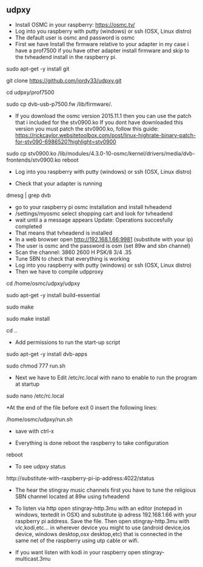 ## udpxy ##
* Install OSMC in your raspberry: https://osmc.tv/
* Log into you raspberry with putty (windows) or ssh (OSX, Linux distro)
* The default user is osmc and password is osmc
* First we have Install the firmware relative to your adapter in my case i have a prof7500 if you have other adapter install firmware and skip to the tvheadend install in the raspberry pi.

sudo apt-get -y install git

git clone https://github.com/jordy33/udpxy.git

cd udpxy/prof7500

sudo cp dvb-usb-p7500.fw /lib/firmware/.
* If you download the osmc version 2015.11.1 then you can use the patch that i included for the stv0900.ko If you dont have downloaded this version you must patch the stv0900.ko, follow this guide: https://rickcaylor.websitetoolbox.com/post/linux-highrate-binary-patch-for-stv090-6986520?highlight=stv0900

sudo cp stv0900.ko /lib/modules/4.3.0-10-osmc/kernel/drivers/media/dvb-frontends/stv0900.ko
reboot

* Log into you raspberry with putty (windows) or ssh (OSX, Linux distro)

* Check that your adapter is running

dmesg | grep dvb

* go to your raspberry pi osmc installation and install tvheadend 
* /settings/myosmc  select shopping cart and look for tvheadend
* wait until a a message appears Update: Operations succesfully completed
* That means that tvheadend is installed
* In a web browser open http://192.168.1.66:9981 (substitute with your ip)
* The user is osmc and the password is osm (set 89w and sbn channel)
* Scan the channel: 3860 2600 H PSK/8 3/4 .35
* Tune SBN to check that everything is working
* Log into you raspberry with putty (windows) or ssh (OSX, Linux distro)
* Then we have to compile udpproxy

cd /home/osmc/udpxy/udpxy

sudo apt-get -y install build-essential 

sudo make

sudo make install

cd ..

* Add permissions to run the start-up script

sudo apt-get -y install dvb-apps

sudo chmod 777 run.sh

* Next we have to Edit /etc/rc.local with nano to enable to run the program at startup

sudo nano /etc/rc.local

*At the end of the file before exit 0 insert the following lines:

/home/osmc/udpxy/run.sh

* save with ctrl-x

* Everything is done reboot the raspberry to take configuration

reboot

* To see udpxy status

http://substitute-with-raspberry-pi-ip-address:4022/status

* The hear the stingray music channels first you have to tune the religious SBN channel located at 89w using tvheadend

* To listen via http open stingray-http.3mu with an editor (notepad in windows, textedit in OSX) and substitute ip adress 192.168.1.66 with your raspberry pi address. Save the file. Then open stingray-http.3mu with vlc,kodi,etc... in wherever device you might to use (android device,ios device, windows desktop,osx desktop,etc) that is connected in the same net of the raspberry using utp cable or wifi.

* If you want listen with kodi in your raspberry open stingray-multicast.3mu
